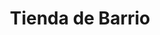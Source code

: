 ---
title: "Tienda de Barrio"
url: /ciudad-satelite/tienda-de-barrio-avenida-escalona-y-aguero-6/
shop: Lebensmittel
---